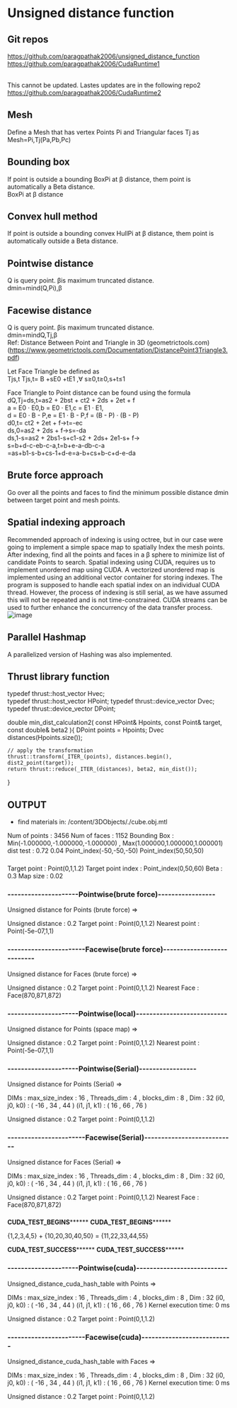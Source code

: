 # Unsigned distance function 
## Git repos
https://github.com/paragpathak2006/unsigned_distance_function<br/>
https://github.com/paragpathak2006/CudaRuntime1 <br/><br/>

This cannot be updated. Lastes updates are in the following repo2 <br/>
https://github.com/paragpathak2006/CudaRuntime2 <br/>

## Mesh
Define a Mesh that has vertex Points Pi and Triangular faces Tj as <br/>
Mesh=Pi,Tj(Pa,Pb,Pc)
## Bounding box
If point is outside a bounding BoxPi  at β distance, them point is automatically a Beta distance. <br/>
BoxPi at β distance
## Convex hull method
If point is outside a bounding convex HullPi  at β distance, them point is automatically outside a Beta distance.  <br/>

## Pointwise distance
Q is query point. βis maximum truncated distance. <br/>
dmin=mind(Q,Pi),β <br/>
## Facewise distance
Q is query point. βis maximum truncated distance. <br/>
dmin=mindQ,Tj,β <br/>
Ref: Distance Between Point and Triangle in 3D (geometrictools.com) <br/>
(https://www.geometrictools.com/Documentation/DistancePoint3Triangle3.pdf) <br/>

Let Face Triangle be defined as <br/>
Tjs,t Tjs,t= B +sE0 +tE1 ,∀ s≥0,t≥0,s+t≤1 <br/>

Face Triangle to Point distance can be found using the formula<br/>
dQ,Tj=ds,t=as2 + 2bst + ct2 + 2ds + 2et + f <br/>
a = E0 · E0,b = E0 · E1,c = E1 · E1, <br/>
d = E0 · B - P,e = E1 · B - P,f = (B - P) · (B - P) <br/>
d0,t= ct2 + 2et + f→t=-ec <br/>
ds,0=as2 + 2ds + f→s=-da <br/>
ds,1-s=as2 + 2bs1-s+c1-s2 + 2ds+ 2e1-s+ f→ <br/>
s=b+d-c-eb-c-a,t=b+e-a-db-c-a <br/>
=as+b1-s-b+cs-1+d-e=a-b+cs+b-c+d-e-da <br/>

## Brute force approach
Go over all the points and faces to find the minimum possible distance dmin  between target point and mesh points.
## Spatial indexing approach
Recommended approach of indexing is using octree, but in our case were going to implement a simple space map to spatially Index the mesh points. After indexing, find all the points and faces in a β sphere to minimize list of candidate Points to search.
Spatial indexing using CUDA, requires us to implement unordered map using CUDA. A vectorized unordered map is implemented using an additional vector container for storing indexes. The program is supposed to handle each spatial index on an individual CUDA thread. However, the process of indexing is still serial, as we have assumed this will not be repeated and is not time-constrained.
CUDA streams can be used to further enhance the concurrency of the data transfer process.
![image](https://github.com/paragpathak2006/CudaRuntime1/assets/31978917/b0443065-ff67-4f37-af8e-55b95cbc5726)

## Parallel Hashmap
A parallelized version of Hashing was also implemented.

## Thrust library function

typedef thrust::host_vector<double> Hvec;   
typedef thrust::host_vector<Point> HPoint;
typedef thrust::device_vector<double> Dvec; 
typedef thrust::device_vector<Point> DPoint;

double min_dist_calculation2(
const HPoint& Hpoints, 
const Point& target, 
const double& beta2
){
    DPoint points = Hpoints;
    Dvec distances(Hpoints.size());

    // apply the transformation
    thrust::transform(_ITER_(points), distances.begin(), dist2_point(target));
    return thrust::reduce(_ITER_(distances), beta2, min_dist());
}

## OUTPUT


- find materials in: /content/3DObjects/./cube.obj.mtl

Num of points : 3456
Num of faces : 1152
Bounding Box : Min(-1.000000,-1.000000,-1.000000) , Max(1.000000,1.000000,1.000001)
dist test : 
0.72
0.04
Point_index(-50,-50,-50)
Point_index(50,50,50)

###
Target point : Point(0,1,1.2)
Target point index : Point_index(0,50,60)
Beta : 0.3
Map size : 0.02

### ---------------------Pointwise(brute force)-----------------
Unsigned distance for Points (brute force) => 

Unsigned distance : 0.2
Target point : Point(0,1,1.2)
Nearest point : Point(-5e-07,1,1)


### -----------------------Facewise(brute force)---------------------------
Unsigned distance for Faces (brute force) => 

Unsigned distance : 0.2
Target point : Point(0,1,1.2)
Nearest Face : Face(870,871,872)


### ---------------------Pointwise(local)---------------------------
Unsigned distance for Points (space map) => 

Unsigned distance : 0.2
Target point : Point(0,1,1.2)
Nearest point : Point(-5e-07,1,1)


### ---------------------Pointwise(Serial)-----------------
Unsigned distance for Points (Serial) => 

DIMs : 
max_size_index : 16 , Threads_dim : 4 , blocks_dim : 8 , Dim : 32
(i0,  j0, k0) : ( -16 , 34 , 44 )
(i1,  j1, k1) : ( 16 , 66 , 76 )

Unsigned distance : 0.2
Target point : Point(0,1,1.2)


### -----------------------Facewise(Serial)---------------------------
Unsigned distance for Faces (Serial) => 

DIMs : 
max_size_index : 16 , Threads_dim : 4 , blocks_dim : 8 , Dim : 32
(i0,  j0, k0) : ( -16 , 34 , 44 )
(i1,  j1, k1) : ( 16 , 66 , 76 )

Unsigned distance : 0.2
Target point : Point(0,1,1.2)
Nearest Face : Face(870,871,872)




### 
**************************CUDA_TEST_BEGINS********************************
**************************CUDA_TEST_BEGINS********************************

{1,2,3,4,5} + {10,20,30,40,50} = {11,22,33,44,55}

**************************CUDA_TEST_SUCCESS********************************
**************************CUDA_TEST_SUCCESS********************************

### ---------------------Pointwise(cuda)---------------------------
Unsigned_distance_cuda_hash_table with Points => 

DIMs : 
max_size_index : 16 , Threads_dim : 4 , blocks_dim : 8 , Dim : 32
(i0,  j0, k0) : ( -16 , 34 , 44 )
(i1,  j1, k1) : ( 16 , 66 , 76 )
Kernel execution time: 0 ms

Unsigned distance : 0.2
Target point : Point(0,1,1.2)




### -----------------------Facewise(cuda)---------------------------
Unsigned_distance_cuda_hash_table with Faces => 

DIMs : 
max_size_index : 16 , Threads_dim : 4 , blocks_dim : 8 , Dim : 32
(i0,  j0, k0) : ( -16 , 34 , 44 )
(i1,  j1, k1) : ( 16 , 66 , 76 )
Kernel execution time: 0 ms

Unsigned distance : 0.2
Target point : Point(0,1,1.2)





